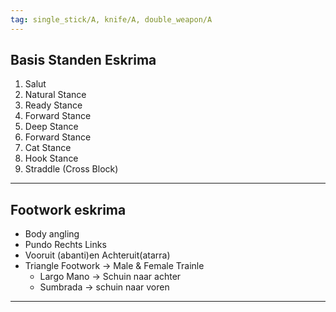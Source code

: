```yaml
---
tag: single_stick/A, knife/A, double_weapon/A
---
```

 
## Basis Standen Eskrima
1.  Salut
2.  Natural Stance
3.  Ready Stance
4.  Forward Stance
5.  Deep Stance
6.  Forward Stance
7.  Cat Stance
8.  Hook Stance
9.  Straddle (Cross Block)
---


## Footwork eskrima
- Body angling
- Pundo  Rechts Links 
- Vooruit (abanti)en Achteruit(atarra)
- Triangle Footwork -> Male & Female Trainle
	- Largo Mano -> Schuin naar achter
	- Sumbrada -> schuin naar voren
---